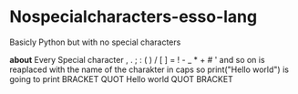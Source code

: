 # Nospecialcharacters-esso-lang
Basicly Python but with no special characters

**about**
	Every Special character
	, . ; : ( ) / [ ] = ! - _ * + # ' and so on
	is reaplaced with the name of the charakter in caps
	so
	print("Hello world") 
	is going to
	print BRACKET QUOT Hello world QUOT BRACKET

